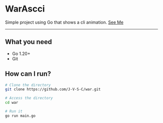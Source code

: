 # WarAscci 

Simple project using Go that shows a cli animation.
[See Me](./war.gif)


---

## What you need

- Go 1.20+
- Git


## How can I run?

```bash
# Clone the directory
git clone https://github.com/J-V-S-C/war.git

# Access the directory
cd war

# Run it
go run main.go



